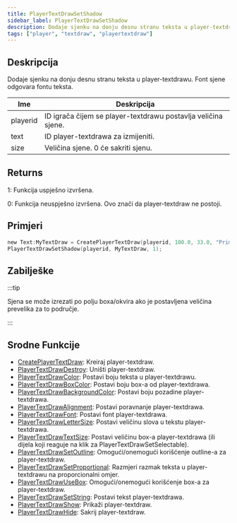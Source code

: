 ```yaml
---
title: PlayerTextDrawSetShadow
sidebar_label: PlayerTextDrawSetShadow
description: Dodaje sjenku na donju desnu stranu teksta u player-textdrawu.
tags: ["player", "textdraw", "playertextdraw"]
---
```


## Deskripcija

Dodaje sjenku na donju desnu stranu teksta u player-textdrawu. Font sjene odgovara fontu teksta.

| Ime      | Deskripcija                                                   |
| -------- | ------------------------------------------------------------- |
| playerid | ID igrača čijem se player-textdrawu postavlja veličina sjene. |
| text     | ID player-textdrawa za izmijeniti.                            |
| size     | Veličina sjene. 0 će sakriti sjenu.                           |

## Returns

1: Funkcija uspješno izvršena.

0: Funkcija neuspješno izvršena. Ovo znači da player-textdraw ne postoji.

## Primjeri

```c
new Text:MyTextDraw = CreatePlayerTextDraw(playerid, 100.0, 33.0, "Primjer Teksta");
PlayerTextDrawSetShadow(playerid, MyTextDraw, 1);
```

## Zabilješke

:::tip

Sjena se može izrezati po polju boxa/okvira ako je postavljena veličina prevelika za to područje.

:::

## Srodne Funkcije

- [CreatePlayerTextDraw](CreatePlayerTextDraw): Kreiraj player-textdraw.
- [PlayerTextDrawDestroy](PlayerTextDrawDestroy): Uništi player-textdraw.
- [PlayerTextDrawColor](PlayerTextDrawColor): Postavi boju teksta u player-textdrawu.
- [PlayerTextDrawBoxColor](PlayerTextDrawBoxColor): Postavi boju box-a od player-textdrawa.
- [PlayerTextDrawBackgroundColor](PlayerTextDrawBackgroundColor): Postavi boju pozadine player-textdrawa.
- [PlayerTextDrawAlignment](PlayerTextDrawAlignment): Postavi poravnanje player-textdrawa.
- [PlayerTextDrawFont](PlayerTextDrawFont): Postavi font player-textdrawa.
- [PlayerTextDrawLetterSize](PlayerTextDrawLetterSize): Postavi veličinu slova u tekstu player-textdrawa.
- [PlayerTextDrawTextSize](PlayerTextDrawTextSize): Postavi veličinu box-a player-textdrawa (ili dijela koji reaguje na klik za PlayerTextDrawSetSelectable).
- [PlayerTextDrawSetOutline](PlayerTextDrawSetOutline): Omogući/onemogući korišćenje outline-a za player-textdraw.
- [PlayerTextDrawSetProportional](PlayerTextDrawSetProportional): Razmjeri razmak teksta u player-textdrawu na proporcionalni omjer.
- [PlayerTextDrawUseBox](PlayerTextDrawUseBox): Omogući/onemogući korišćenje box-a za player-textdraw.
- [PlayerTextDrawSetString](PlayerTextDrawSetString): Postavi tekst player-textdrawa.
- [PlayerTextDrawShow](PlayerTextDrawShow): Prikaži player-textdraw.
- [PlayerTextDrawHide](PlayerTextDrawHide): Sakrij player-textdraw.
